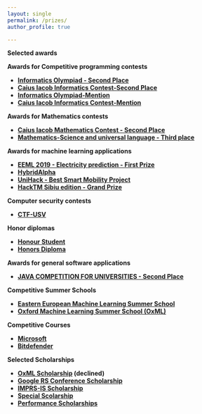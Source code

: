 ```yaml
---
layout: single
permalink: /prizes/
author_profile: true

---
```

**Selected awards**

**Awards for Competitive programming contests**

-  **[Informatics Olympiad - Second Place ](https://merceaotniel.github.io/informaticsolympiadsecond/)**
-  **[Caius Iacob Informatics Contest-Second Place ](https://merceaotniel.github.io/caiusiacobinformaticssecond/)**
-  **[Informatics Olympiad-Mention ](https://merceaotniel.github.io/informaticsolympiadmention/)**
-  **[Caius Iacob Informatics Contest-Mention ](https://merceaotniel.github.io/caiusiacobinformaticsmentionprize/)**


**Awards for Mathematics contests**

-  **[Caius Iacob Mathematics Contest - Second Place ](https://merceaotniel.github.io/caiusiacobmathematics/)**
-  **[Mathematics-Science and universal language - Third place ](https://merceaotniel.github.io/mathematicsscienceprize/)**


**Awards for machine learning applications**

-  **[EEML 2019 - Electricity prediction - First Prize](https://merceaotniel.github.io/eeml2019kaggle/)**
-  **[HybridAlpha](https://merceaotniel.github.io/hybridprize/)**
-  **[UniHack - Best Smart Mobility Project ](https://merceaotniel.github.io/unihackprize/)**
-  **[HackTM Sibiu edition - Grand Prize ](https://merceaotniel.github.io/hacktmprize/)**


**Computer security contests**

-  **[CTF-USV](https://merceaotniel.github.io/ctfusvprize/)**


**Honor diplomas**

-  **[Honour Student](https://merceaotniel.github.io/honorstudentprize/)**
-  **[Honors Diploma](https://merceaotniel.github.io/honordiplomaprize/)**


**Awards for general software applications**

-  **[JAVA COMPETITION FOR UNIVERSITIES - Second Place](https://merceaotniel.github.io/javacompetitionprize/)**
 

**Competitive Summer Schools**
-  **[Eastern European Machine Learning Summer School](https://merceaotniel.github.io/eeml/)**
-  **[Oxford Machine Learning Summer School (OxML)](https://merceaotniel.github.io/oxml/)**


**Competitive Courses**
- **[Microsoft](https://merceaotniel.github.io/microsoft)**
- **[Bitdefender](https://merceaotniel.github.io/bitdefender)**



**Selected Scholarships**
- **[OxML Scholarship](https://merceaotniel.github.io/oxmlscholarship/) (declined)**
- **[Google RS Conference Scholarship](https://merceaotniel.github.io/googlescholarship/)**
- **[IMPRS-IS Scholarship ](https://merceaotniel.github.io/imprsisscholarship/)**
- **[Special Scolarship ](https://merceaotniel.github.io/specialscholarship/)**
- **[Performance Scholarships](https://merceaotniel.github.io/scholarships/)**

